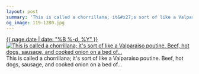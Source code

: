 ```yaml
---
layout: post
summary: 'This is called a chorrillana; it&#x27;s sort of like a Valparaiso poutine. Beef, hot dogs, sausage, and cooked onion on a bed of...'
og_image: 119-1280.jpg
---
```


<p>
 <time>
  <a href="/119">
   {{ page.date | date: "%B %-d, %Y" }}
  </a>
 </time>
 <a href="/119">
  <img alt="This is called a chorrillana; it's sort of like a Valparaiso poutine. Beef, hot dogs, sausage, and cooked onion on a bed of..." data-taken="10/20/2013" sizes="(min-width: 700px) 50vw, calc(100vw - 2rem)" src="{{ site.assets_url }}/119-640.jpg" srcset="{{ site.assets_url }}/119-1280.jpg 1280w, {{ site.assets_url }}/119-960.jpg 960w, {{ site.assets_url }}/119-640.jpg 640w, {{ site.assets_url }}/119-320.jpg 320w"/>
 </a>
 <span>
  This is called a chorrillana; it's sort of like a Valparaiso poutine. Beef, hot dogs, sausage, and cooked onion on a bed of...
 </span>
</p>
